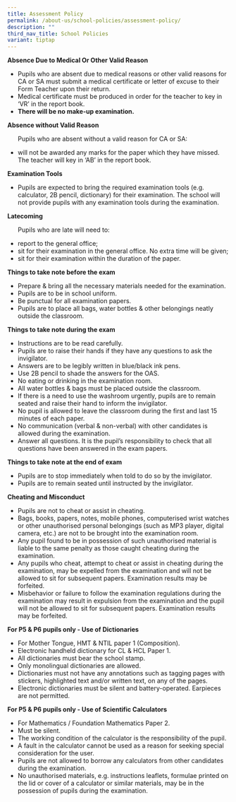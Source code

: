 ```yaml
---
title: Assessment Policy
permalink: /about-us/school-policies/assessment-policy/
description: ""
third_nav_title: School Policies
variant: tiptap
---
```

<b>Absence Due to Medical Or Other Valid Reason</b>  
<ul>
  <li>Pupils who are absent due to medical reasons or other valid reasons for CA or SA must submit a medical certificate or letter of excuse to their Form Teacher upon their return.</li>
  <li>Medical certificate must be produced in order for the teacher to key in ‘VR’ in the report book.</li>
  <li><b>There will be no make-up examination.</b></li>
</ul>  

<b>Absence without Valid Reason</b>   
<ul>
  <p>Pupils who are absent without a valid reason for CA or SA: </p>
  <li>will not be awarded any marks for the paper which they have missed. The teacher will key in ‘AB’ in the report book.</li>
</ul>
    
<b>Examination Tools</b>  
<ul>
  <li>Pupils are expected to bring the required examination tools (e.g. calculator, 2B pencil, dictionary) for their examination. The school will not provide pupils with any examination tools during the examination.</li>
</ul>

<b>Latecoming</b> 
<ul>
 <p>Pupils who are late will need to:</p>
  <li>report to the general office;</li>
  <li>sit for their examination in the general office. No extra time will be given;</li>
  <li>sit for their examination within the duration of the paper.</li>
</ul>

<b>Things to take note&nbsp;before the exam</b>   
<ul>
  <li>Prepare &amp; bring all the necessary materials needed for the examination.</li>
  <li>Pupils are to be in school uniform.</li>
  <li>Be punctual for all examination papers.</li>
  <li>Pupils are to place all bags, water bottles &amp; other belongings neatly outside the classroom.</li>
</ul>


<b>Things to take note&nbsp;during the exam</b>
<ul>
  <li>Instructions are to be read carefully.</li>
  <li>Pupils are to raise their hands if they have any questions to ask the invigilator.</li>
  <li>Answers are to be legibly written in blue/black ink pens.</li>
  <li>Use 2B pencil to shade the answers for the OAS.</li>
  <li>No eating or drinking in the examination room. </li>
  <li>All water bottles &amp; bags must be placed outside the classroom.</li>
  <li>If there is a need to use the washroom urgently, pupils are to remain seated and raise their hand to inform the invigilator. </li>
  <li>No pupil is allowed to leave the classroom during the first and last 15 minutes of each paper.</li>
  <li>No communication (verbal &amp; non-verbal) with other candidates is allowed during the examination. </li>
  <li>Answer all questions. It is the pupil’s responsibility to check that all questions have been answered in the exam papers.</li>
</ul>

<b>Things to take note&nbsp;at the end of exam</b>  
<ul>
  <li>Pupils are to stop immediately when told to do so by the invigilator.</li>
  <li>Pupils are to remain seated until instructed by the invigilator.</li>
</ul>  

<b>Cheating and Misconduct</b>    
<ul>
  <li>Pupils are not to cheat or assist in cheating.  </li>
  <li>Bags, books, papers, notes, mobile phones, computerised wrist watches or other unauthorised personal belongings (such as MP3 player, digital camera, etc.) are not to be brought into the examination room.</li>
  <li>Any pupil found to be in possession of such unauthorised material is liable to the same penalty as those caught cheating during the examination.</li>
  <li>Any pupils who cheat, attempt to cheat or assist in cheating during the examination, may be expelled from the examination and will not be allowed to sit for subsequent papers. Examination results may be forfeited.</li>
  <li>Misbehavior or failure to follow the examination regulations during the examination may result in expulsion from the examination and the pupil will not be allowed to sit for subsequent papers. Examination results may be forfeited.</li>
</ul>

<b>For P5 &amp; P6 pupils only - Use of Dictionaries</b>  
<ul>
  <li>For Mother Tongue, HMT &amp; NTIL paper 1 (Composition).</li>
  <li>Electronic handheld dictionary for CL &amp; HCL Paper 1.</li>
  <li>All dictionaries must bear the school stamp.</li>
  <li>Only monolingual dictionaries are allowed.</li>
  <li>Dictionaries must not have any annotations such as tagging pages with stickers, highlighted text and/or written text, on any of the pages.  </li>
  <li>Electronic dictionaries must be silent and battery-operated. Earpieces are not permitted.</li>
</ul>  

<b>For P5 &amp; P6 pupils only - Use of Scientific Calculators</b>  
<ul>
  <li>For Mathematics / Foundation Mathematics Paper 2.</li>
  <li>Must be silent.</li>
  <li>The working condition of the calculator is the responsibility of the pupil.</li>
  <li>A fault in the calculator cannot be used as a reason for seeking special consideration for the user.</li>
  <li>Pupils are not allowed to borrow any calculators from other candidates during the examination. </li>
  <li>No unauthorised materials, e.g. instructions leaflets, formulae printed on the lid or cover of a calculator or similar materials, may be in the possession of pupils during the examination.</li>
</ul>